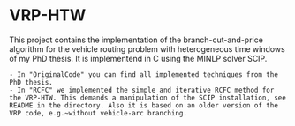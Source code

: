 # VRP-HTW

This project contains the implementation of the branch-cut-and-price algorithm for the vehicle routing problem with heterogeneous time windows of my PhD thesis.
It is implementend in C using the MINLP solver SCIP.

	- In "OriginalCode" you can find all implemented techniques from the PhD thesis.
	- In "RCFC" we implemented the simple and iterative RCFC method for the VRP-HTW. This demands a manipulation of the SCIP installation, see README in the directory. Also it is based on an older version of the VRP code, e.g.~without vehicle-arc branching.
